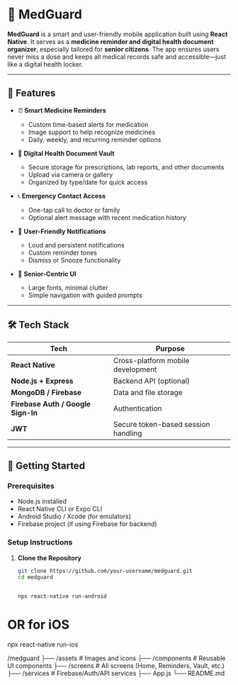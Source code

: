 # 💊 MedGuard

**MedGuard** is a smart and user-friendly mobile application built using **React Native**. It serves as a **medicine reminder and digital health document organizer**, especially tailored for **senior citizens**. The app ensures users never miss a dose and keeps all medical records safe and accessible—just like a digital health locker.

---

## 📱 Features

- ⏰ **Smart Medicine Reminders**
  - Custom time-based alerts for medication
  - Image support to help recognize medicines
  - Daily, weekly, and recurring reminder options

- 📂 **Digital Health Document Vault**
  - Secure storage for prescriptions, lab reports, and other documents
  - Upload via camera or gallery
  - Organized by type/date for quick access

- 📞 **Emergency Contact Access**
  - One-tap call to doctor or family
  - Optional alert message with recent medication history

- 🔔 **User-Friendly Notifications**
  - Loud and persistent notifications
  - Custom reminder tones
  - Dismiss or Snooze functionality

- 👵 **Senior-Centric UI**
  - Large fonts, minimal clutter
  - Simple navigation with guided prompts

---

## 🛠️ Tech Stack

| Tech              | Purpose                            |
|-------------------|-------------------------------------|
| **React Native**  | Cross-platform mobile development   |
| **Node.js + Express** | Backend API (optional)         |
| **MongoDB / Firebase** | Data and file storage         |
| **Firebase Auth / Google Sign-In** | Authentication     |
| **JWT**           | Secure token-based session handling |

---

## 🚀 Getting Started

### Prerequisites

- Node.js installed
- React Native CLI or Expo CLI
- Android Studio / Xcode (for emulators)
- Firebase project (if using Firebase for backend)

### Setup Instructions

1. **Clone the Repository**
   ```bash
   git clone https://github.com/your-username/medguard.git
   cd medguard


   npx react-native run-android
# OR for iOS
npx react-native run-ios

/medguard
├── /assets           # Images and icons
├── /components       # Reusable UI components
├── /screens          # All screens (Home, Reminders, Vault, etc.)
├── /services         # Firebase/Auth/API services
├── App.js
└── README.md

